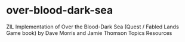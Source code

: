 # over-blood-dark-sea
 ZIL Implementation of Over the Blood-Dark Sea (Quest / Fabled Lands Game book) by Dave Morris and Jamie Thomson Topics Resources
